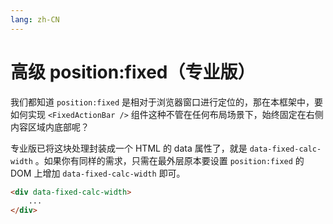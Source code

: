 ```yaml
---
lang: zh-CN
---
```


# 高级 position:fixed（专业版）

我们都知道 `position:fixed` 是相对于浏览器窗口进行定位的，那在本框架中，要如何实现 `<FixedActionBar />` 组件这种不管在任何布局场景下，始终固定在右侧内容区域内底部呢？

专业版已将这块处理封装成一个 HTML 的 data 属性了，就是 `data-fixed-calc-width` 。如果你有同样的需求，只需在最外层原本要设置 `position:fixed` 的 DOM 上增加 `data-fixed-calc-width` 即可。

```html
<div data-fixed-calc-width>
    ...
</div>
```